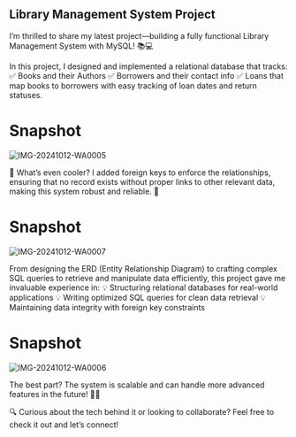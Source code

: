 ## Library Management System Project

I’m thrilled to share my latest project—building a fully functional Library Management System with MySQL! 📚💻

In this project, I designed and implemented a relational database that tracks: ✅ Books and their Authors ✅ Borrowers and their contact info ✅ Loans that map books to borrowers with easy tracking of loan dates and return statuses.
# Snapshot
![IMG-20241012-WA0005](https://github.com/user-attachments/assets/4418b2a5-f583-41a5-a6a0-351513c05d66)

🔗 What’s even cooler? I added foreign keys to enforce the relationships, ensuring that no record exists without proper links to other relevant data, making this system robust and reliable. 💪
# Snapshot
![IMG-20241012-WA0007](https://github.com/user-attachments/assets/4767cc8e-c948-48a2-bb9c-20fcc45838a8)

From designing the ERD (Entity Relationship Diagram) to crafting complex SQL queries to retrieve and manipulate data efficiently, this project gave me invaluable experience in: 💡 Structuring relational databases for real-world applications 💡 Writing optimized SQL queries for clean data retrieval 💡 Maintaining data integrity with foreign key constraints
# Snapshot
![IMG-20241012-WA0006](https://github.com/user-attachments/assets/ec4403d1-a2c6-43fe-b5bd-33ff573bbf43)

The best part? The system is scalable and can handle more advanced features in the future! 🚀✨

🔍 Curious about the tech behind it or looking to collaborate? Feel free to check it out and let’s connect!
